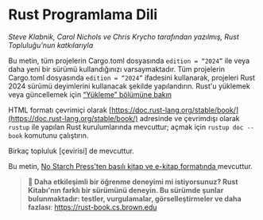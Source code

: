 # Rust Programlama Dili

_Steve Klabnik, Carol Nichols ve Chris Krycho tarafından yazılmış,
Rust Topluluğu'nun katkılarıyla_

Bu metin, tüm projelerin Cargo.toml dosyasında `edition = “2024”` ile
veya daha yeni bir sürümü kullandığınızı varsaymaktadır. Tüm projelerin Cargo.toml dosyasında `edition = “2024”`
ifadesini kullanarak, projeleri Rust 2024 sürümü deyimlerini kullanacak şekilde yapılandırın. Rust'u yüklemek veya güncellemek için [“Yükleme” bölümüne
bakın][install]<!-- ignore -->

HTML formatı çevrimiçi olarak
[https://doc.rust-lang.org/stable/book/](https://doc.rust-lang.org/stable/book/)
adresinde ve çevrimdışı olarak `rustup` ile yapılan Rust kurulumlarında mevcuttur; açmak için `rustup doc
--book` komutunu çalıştırın.

Birkaç topluluk [çevirisi] de mevcuttur.

Bu metin, [No Starch Press'ten basılı kitap ve e-kitap formatında
][nsprust] mevcuttur.

[install]: ch01-01-installation.html
[nsprust]: https://nostarch.com/rust-programming-language-2nd-edition
[translations]: appendix-06-translation.html

> **🚨 Daha etkileşimli bir öğrenme deneyimi mi istiyorsunuz? Rust Kitabı'nın farklı bir sürümünü deneyin.
> Bu sürümde şunlar bulunmaktadır: testler, vurgulamalar, görselleştirmeler ve
> daha fazlası**: <https://rust-book.cs.brown.edu>
